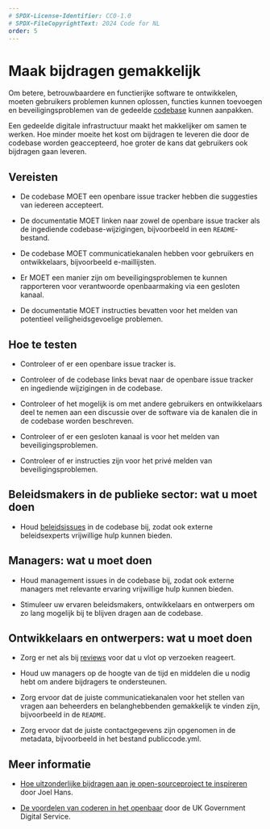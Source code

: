 ```yaml
---
# SPDX-License-Identifier: CC0-1.0
# SPDX-FileCopyrightText: 2024 Code for NL
order: 5
---
```


# Maak bijdragen gemakkelijk

Om betere, betrouwbaardere en functierijke software te ontwikkelen, moeten gebruikers problemen kunnen oplossen, functies kunnen toevoegen en beveiligingsproblemen van de gedeelde [codebase](/nl/glossary.html#codebase) kunnen aanpakken.

Een gedeelde digitale infrastructuur maakt het makkelijker om samen te werken. Hoe minder moeite het kost om bijdragen te leveren die door de codebase worden geaccepteerd, hoe groter de kans dat gebruikers ook bijdragen gaan leveren.

## Vereisten

- De codebase MOET een openbare issue tracker hebben die suggesties van iedereen accepteert.

- De documentatie MOET linken naar zowel de openbare issue tracker als de ingediende codebase-wijzigingen, bijvoorbeeld in een `README`-bestand.

- De codebase MOET communicatiekanalen hebben voor gebruikers en ontwikkelaars, bijvoorbeeld e-maillijsten.

- Er MOET een manier zijn om beveiligingsproblemen te kunnen rapporteren voor verantwoorde openbaarmaking via een gesloten kanaal.

- De documentatie MOET instructies bevatten voor het melden van potentieel veiligheidsgevoelige problemen.

## Hoe te testen

- Controleer of er een openbare issue tracker is.

- Controleer of de codebase links bevat naar de openbare issue tracker en ingediende wijzigingen in de codebase.

- Controleer of het mogelijk is om met andere gebruikers en ontwikkelaars deel te nemen aan een discussie over de software via de kanalen die in de codebase worden beschreven.

- Controleer of er een gesloten kanaal is voor het melden van beveiligingsproblemen.

- Controleer of er instructies zijn voor het privé melden van beveiligingsproblemen.

## Beleidsmakers in de publieke sector: wat u moet doen

- Houd [beleidsissues](/nl/glossary.html#beleid) in de codebase bij, zodat ook externe beleidsexperts vrijwillige hulp kunnen bieden.

## Managers: wat u moet doen

- Houd management issues in de codebase bij, zodat ook externe managers met relevante ervaring vrijwillige hulp kunnen bieden.

- Stimuleer uw ervaren beleidsmakers, ontwikkelaars en ontwerpers om zo lang mogelijk bij te blijven dragen aan de codebase.

## Ontwikkelaars en ontwerpers: wat u moet doen

- Zorg er net als bij [reviews](require-review-of-contributions.html) voor dat u vlot op verzoeken reageert.

- Houd uw managers op de hoogte van de tijd en middelen die u nodig hebt om andere bijdragers te ondersteunen.

- Zorg ervoor dat de juiste communicatiekanalen voor het stellen van vragen aan beheerders en belanghebbenden gemakkelijk te vinden zijn, bijvoorbeeld in de `README`.

- Zorg ervoor dat de juiste contactgegevens zijn opgenomen in de metadata, bijvoorbeeld in het bestand publiccode.yml.

## Meer informatie

* [Hoe uitzonderlijke bijdragen aan je open-sourceproject te inspireren](https://dev.to/joelhans/how-to-inspire-exceptional-contributions-to-your-open-source-project-1ebf) door Joel Hans.

* [De voordelen van coderen in het openbaar](https://gds.blog.gov.uk/2017/09/04/the-benefits-of-coding-in-the-open/) door de UK Government Digital Service.

